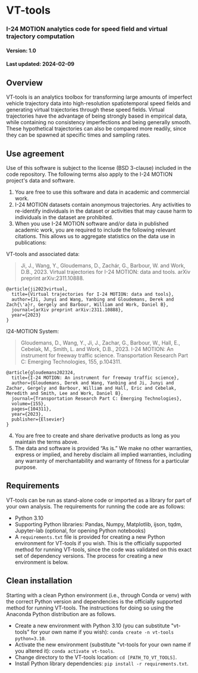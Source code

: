 # VT-tools
### I-24 MOTION analytics code for speed field and virtual trajectory computation
#### Version: 1.0
#### Last updated: 2024-02-09

## Overview

VT-tools is an analytics toolbox for transforming large amounts of imperfect vehicle trajectory data into high-resolution spatiotemporal speed fields and generating virtual trajectories through these speed fields. Virtual trajectories have the advantage of being strongly based in empirical data, while containing no consistency imperfections and being generally smooth. These hypothetical trajectories can also be compared more readily, since they can be spawned at specific times and sampling rates.

## Use agreement

Use of this software is subject to the license (BSD 3-clause) included in the code repository. The following terms also apply to the I-24 MOTION project's data and software.

1. You are free to use this software and data in academic and commercial work. 
2. I-24 MOTION datasets contain anonymous trajectories. Any activities to re-identify individuals in the dataset or activities that may cause harm to individuals in the dataset are prohibited.
3. When you use I-24 MOTION software and/or data in published academic work, you are required to include the following relevant citations. This allows us to aggregate statistics on the data use in publications:

VT-tools and associated data:

> Ji, J., Wang, Y., Gloudemans, D., Zachár, G., Barbour, W. and Work, D.B., 2023. Virtual trajectories for I-24 MOTION: data and tools. arXiv preprint arXiv:2311.10888.

```
@article{ji2023virtual,
  title={Virtual trajectories for I-24 MOTION: data and tools},
  author={Ji, Junyi and Wang, Yanbing and Gloudemans, Derek and Zach{\'a}r, Gergely and Barbour, William and Work, Daniel B},
  journal={arXiv preprint arXiv:2311.10888},
  year={2023}
}
```

I24-MOTION System:

> Gloudemans, D., Wang, Y., Ji, J., Zachar, G., Barbour, W., Hall, E., Cebelak, M., Smith, L. and Work, D.B., 2023. I-24 MOTION: An instrument for freeway traffic science. Transportation Research Part C: Emerging Technologies, 155, p.104311.

```
@article{gloudemans202324,
  title={I-24 MOTION: An instrument for freeway traffic science},
  author={Gloudemans, Derek and Wang, Yanbing and Ji, Junyi and Zachar, Gergely and Barbour, William and Hall, Eric and Cebelak, Meredith and Smith, Lee and Work, Daniel B},
  journal={Transportation Research Part C: Emerging Technologies},
  volume={155},
  pages={104311},
  year={2023},
  publisher={Elsevier}
}
```

4. You are free to create and share derivative products as long as you maintain the terms above. 
5. The data and software is provided “As is.” We make no other warranties, express or implied, and hereby disclaim all implied warranties, including any warranty of merchantability and warranty of fitness for a particular purpose.

## Requirements

VT-tools can be run as stand-alone code or imported as a library for part of your own analysis. The requirements for running the code are as follows:
- Python 3.10
- Supporting Python libraries: Pandas, Numpy, Matplotlib, ijson, tqdm, Jupyter-lab (optional, for opening Python notebooks)
- A `requirements.txt` file is provided for creating a new Python environment for VT-tools if you wish. This is the officially supported method for running VT-tools, since the code was validated on this exact set of dependency versions. The process for creating a new environment is below.


## Clean installation

Starting with a clean Python environment (i.e., through Conda or venv) with the correct Python version and dependencies is the officially supported method for running VT-tools. The instructions for doing so using the Anaconda Python distribution are as follows.

- Create a new environment with Python 3.10 (you can substitute "vt-tools" for your own name if you wish): `conda create -n vt-tools python=3.10`. 
- Activate the new environment (substitute "vt-tools for your own name if you altered it): `conda activate vt-tools`. 
- Change directory to the VT-tools location: `cd [PATH_TO_VT_TOOLS]`.
- Install Python library dependencies: `pip install -r requirements.txt`.
